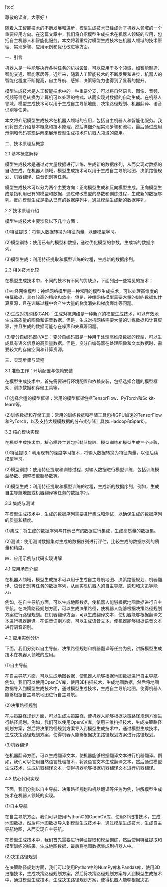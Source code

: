 
[toc]                    
                
                
尊敬的读者，大家好！

随着人工智能技术的不断发展和进步，模型生成技术已经成为了机器人领域的一个重要应用方向。在这篇文章中，我们将介绍模型生成技术在机器人领域的应用，包括自主机器人和智能化服务。本文将着重探讨模型生成技术在机器人领域的技术原理、实现步骤、应用示例和优化改进等方面。

一、引言

机器人是一种能够执行各种任务的机械设备，可以应用于多个领域，如智能制造、智能交通、智能家居等。近年来，随着人工智能技术的不断发展和进步，机器人的智能化程度不断提高，自主导航、感知、决策等能力也得到了显著的提升。

模型生成技术是人工智能技术中的一种重要分支，可以将自然语言、图像、音频、视频等信息转换为计算机可以处理的格式，从而实现对数据的自动生成。在机器人领域，模型生成技术可以用于生成自主导航地图、决策路径规划、机器翻译、语音识别等任务。

本文将介绍模型生成技术在机器人领域的应用，包括自主机器人和智能化服务。我们将首先介绍基本概念和技术原理，然后详细介绍实现步骤和流程，最后通过应用示例和代码实现讲解来展示模型生成技术在机器人领域的应用。

二、技术原理及概念

2.1 基本概念解释

模型生成技术是通过对大量数据进行训练，生成新的数据序列，从而实现对数据的自动生成。在机器人领域，模型生成技术可以用于生成自主导航地图、决策路径规划、机器翻译、语音识别等任务。

模型生成技术可以分为两个主要方向：正向模型生成和反向模型生成。正向模型生成是指利用已有的模型和数据，通过修改模型的参数和训练过程，生成新的数据序列。反向模型生成是指从已有的数据序列中，通过模型生成新的数据序列。

2.2 技术原理介绍

模型生成技术主要涉及以下几个方面：

(1)特征提取：将输入数据转换为特征向量，以便模型学习。

(2)模型训练：使用已有的模型和数据，通过优化模型的参数，生成新的数据序列。

(3)模型生成：利用特征提取和模型训练的过程，生成新的数据序列。

2.3 相关技术比较

在模型生成技术中，不同的技术有不同的优缺点，下面列出一些常见的技术：

(1)神经网络模型：神经网络模型是一种常用的模型生成技术，可以处理高维度的特征数据，具有较高的精度和效率。但是，神经网络模型需要大量的训练数据和计算资源，且在训练过程中会产生大量的梯度消失和梯度爆炸等问题。

(2)生成对抗网络(GAN)：生成对抗网络是一种新兴的模型生成技术，可以有效地生成高质量的图像和语音数据。但是，生成对抗网络需要大量的训练数据和计算资源，并且生成的数据可能存在噪声和失真等问题。

(3)变分自编码器(VAE)：变分自编码器是一种用于处理高维度数据的模型，可以生成具有语义信息的高质量数据。但是，变分自编码器在处理图像和文本数据时，需要较大的存储空间和计算资源。

三、实现步骤与流程

3.1 准备工作：环境配置与依赖安装

在模型生成技术中，首先需要进行环境配置和依赖安装，包括选择合适的模型框架、训练数据和存储工具等。

(1)选择合适的模型框架：常用的模型框架包括TensorFlow、PyTorch和Scikit-learn等。

(2)训练数据和存储工具：常用的训练数据和存储工具包括GPU加速的TensorFlow和PyTorch，以及支持大规模数据的分布式存储工具(如Hadoop和Spark)。

3.2 核心模块实现

在模型生成技术中，核心模块主要包括特征提取、模型训练和模型生成三个步骤。

(1)特征提取：利用现有的深度学习技术，将输入数据转换为特征向量，以便后续模型学习。

(2)模型训练：使用特征提取和训练过程，对输入数据进行模型训练，包括训练模型参数、调整模型超参数等。

(3)模型生成：利用特征提取和模型训练的过程，生成新的数据序列，例如，生成自主导航地图或机器翻译等任务的数据序列。

3.3 集成与测试

在模型生成技术中，生成的数据序列需要进行集成和测试，以确保生成的数据序列的质量和精度。

(1)集成：将生成的数据序列与其他已有的数据进行集成，生成高质量的数据集。

(2)测试：使用测试数据集对生成的数据序列进行评估，比较生成的数据序列的质量和精度。

四、应用示例与代码实现讲解

4.1 应用场景介绍

在机器人领域，模型生成技术可以用于生成自主导航地图、决策路径规划、机器翻译、语音识别等任务的数据序列，从而实现机器人的自主导航、感知和决策等能力。

例如，在自主导航方面，可以生成地图数据，使机器人能够根据地图数据进行自主导航。在决策路径规划方面，可以生成决策路径，使机器人能够根据决策路径规划方案进行路径规划。在机器翻译方面，可以生成翻译文本，使机器能够根据翻译文本进行机器翻译。在语音识别方面，可以生成语音文本，使机器能够根据语音文本进行语音识别。

4.2 应用实例分析

下面，我们分别以自主导航、决策路径规划和机器翻译等任务为例，讲解模型生成技术在机器人领域的应用。

(1)自主导航

在自主导航方面，可以生成地图数据，使机器人能够根据地图数据进行自主导航。例如，我们可以使用OpenCV库，使用3D扫描技术，生成地图数据，然后将地图数据导入到模型生成技术中，通过模型生成技术，生成自主导航地图，使得机器人能够根据自主导航地图进行自主导航。

(2)决策路径规划

在决策路径规划方面，可以生成决策路径，使机器人能够根据决策路径规划方案进行路径规划。例如，我们可以使用OpenCV库，使用三维扫描技术，生成决策路径规划方案，然后将决策路径规划方案导入到模型生成技术中，通过模型生成技术，生成决策路径规划方案，使得机器人能够根据决策路径规划方案进行路径规划。

(3)机器翻译

在机器翻译方面，可以生成翻译文本，使机器能够根据翻译文本进行机器翻译。例如，我们可以使用自然语言处理技术，将源语言文本生成翻译文本，然后通过模型生成技术，生成机器翻译文本，使得机器能够根据机器翻译文本进行机器翻译。

4.3 核心代码实现

下面，我们分别以自主导航、决策路径规划和机器翻译等任务为例，讲解模型生成技术在机器人领域的实现。

(1)自主导航

在自主导航方面，我们可以使用Python中的OpenCV库，使用3D扫描技术，生成地图数据，然后将地图数据导入到模型生成技术中，通过模型生成技术，生成自主导航地图，从而实现自主导航。

在模型生成技术中，我们首先需要进行特征提取和模型训练，然后使用特征提取和模型训练的结果，生成地图数据，最后将地图数据集成到机器人中。

(2)决策路径规划

在决策路径规划方面，我们可以使用Python中的NumPy库和Pandas库，使用3D扫描技术，生成决策路径规划方案，然后将决策路径规划方案导入到模型生成技术中，通过模型生成技术，生成决策路径规划方案，使得机器人能够根据决策

